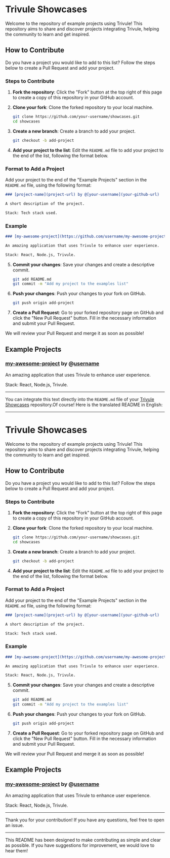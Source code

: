 # Trivule Showcases

Welcome to the repository of example projects using Trivule! This repository aims to share and discover projects integrating Trivule, helping the community to learn and get inspired.

## How to Contribute

Do you have a project you would like to add to this list? Follow the steps below to create a Pull Request and add your project.

### Steps to Contribute

1. **Fork the repository**: Click the "Fork" button at the top right of this page to create a copy of this repository in your GitHub account.

2. **Clone your fork**: Clone the forked repository to your local machine.
    ```sh
    git clone https://github.com/your-username/showcases.git
    cd showcases
    ```

3. **Create a new branch**: Create a branch to add your project.
    ```sh
    git checkout -b add-project
    ```

4. **Add your project to the list**: Edit the `README.md` file to add your project to the end of the list, following the format below.

### Format to Add a Project

Add your project to the end of the "Example Projects" section in the `README.md` file, using the following format:

```markdown
### [project-name](project-url) by @[your-username](your-github-url)

A short description of the project.

Stack: Tech stack used.
```

### Example

```markdown
### [my-awesome-project](https://github.com/username/my-awesome-project) by @[username](https://github.com/username)

An amazing application that uses Trivule to enhance user experience.

Stack: React, Node.js, Trivule.
```

5. **Commit your changes**: Save your changes and create a descriptive commit.
    ```sh
    git add README.md
    git commit -m "Add my project to the examples list"
    ```

6. **Push your changes**: Push your changes to your fork on GitHub.
    ```sh
    git push origin add-project
    ```

7. **Create a Pull Request**: Go to your forked repository page on GitHub and click the "New Pull Request" button. Fill in the necessary information and submit your Pull Request.

We will review your Pull Request and merge it as soon as possible!

## Example Projects

### [my-awesome-project](https://github.com/username/my-awesome-project) by @[username](https://github.com/username)

An amazing application that uses Trivule to enhance user experience.

Stack: React, Node.js, Trivule.

---

You can integrate this text directly into the `README.md` file of your [Trivule Showcases](https://github.com/trivule/showcases) repository.Of course! Here is the translated README in English:

---

# Trivule Showcases

Welcome to the repository of example projects using Trivule! This repository aims to share and discover projects integrating Trivule, helping the community to learn and get inspired.

## How to Contribute

Do you have a project you would like to add to this list? Follow the steps below to create a Pull Request and add your project.

### Steps to Contribute

1. **Fork the repository**: Click the "Fork" button at the top right of this page to create a copy of this repository in your GitHub account.

2. **Clone your fork**: Clone the forked repository to your local machine.
    ```sh
    git clone https://github.com/your-username/showcases.git
    cd showcases
    ```

3. **Create a new branch**: Create a branch to add your project.
    ```sh
    git checkout -b add-project
    ```

4. **Add your project to the list**: Edit the `README.md` file to add your project to the end of the list, following the format below.

### Format to Add a Project

Add your project to the end of the "Example Projects" section in the `README.md` file, using the following format:

```markdown
### [project-name](project-url) by @[your-username](your-github-url)

A short description of the project.

Stack: Tech stack used.
```

### Example

```markdown
### [my-awesome-project](https://github.com/username/my-awesome-project) by @[username](https://github.com/username)

An amazing application that uses Trivule to enhance user experience.

Stack: React, Node.js, Trivule.
```

5. **Commit your changes**: Save your changes and create a descriptive commit.
    ```sh
    git add README.md
    git commit -m "Add my project to the examples list"
    ```

6. **Push your changes**: Push your changes to your fork on GitHub.
    ```sh
    git push origin add-project
    ```

7. **Create a Pull Request**: Go to your forked repository page on GitHub and click the "New Pull Request" button. Fill in the necessary information and submit your Pull Request.

We will review your Pull Request and merge it as soon as possible!

## Example Projects

### [my-awesome-project](https://github.com/username/my-awesome-project) by @[username](https://github.com/username)

An amazing application that uses Trivule to enhance user experience.

Stack: React, Node.js, Trivule.

---

Thank you for your contribution! If you have any questions, feel free to open an issue.

---

This README has been designed to make contributing as simple and clear as possible. If you have suggestions for improvement, we would love to hear them!
